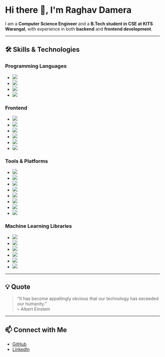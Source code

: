 # Hi there 👋, I'm Raghav Damera

I am a **Computer Science Engineer** and a **B.Tech student in CSE at KITS Warangal**, with experience in both **backend** and **frontend development**.  

---

## 🛠️ Skills & Technologies

### Programming Languages
- <img src="https://camo.githubusercontent.com/011a4e2bb803e4ae1111f9d1bf17e9619952a0d1fc7d0ee625f85fc12ad6ffa5/68747470733a2f2f696d672e736869656c64732e696f2f62616467652f4a6176612d4544384230303f7374796c653d666f722d7468652d6261646765266c6f676f3d6f70656e6a646b266c6f676f436f6c6f723d7768697465">  
- <img src="https://img.shields.io/badge/C-00599C?style=for-the-badge&logo=c&logoColor=white">
- <img src="https://img.shields.io/badge/Python-FFD43B?style=for-the-badge&logo=python&logoColor=blue">  
- <img src="https://img.shields.io/badge/R-276DC3?style=for-the-badge&logo=r&logoColor=white">

### Frontend
- <img src="https://img.shields.io/badge/HTML5-E34F26?style=for-the-badge&logo=html5&logoColor=white">  
- <img src="https://img.shields.io/badge/CSS3-1572B6?style=for-the-badge&logo=css3&logoColor=white">
- <img src="https://img.shields.io/badge/LaTeX-47A141?style=for-the-badge&logo=LaTeX&logoColor=white">
- <img src="https://img.shields.io/badge/JavaScript-323330?style=for-the-badge&logo=javascript&logoColor=F7DF1E">  
- <img src="https://img.shields.io/badge/PHP-777BB4?style=for-the-badge&logo=php&logoColor=white">  
- <img src="https://img.shields.io/badge/PLSQL-F80000?style=for-the-badge&logo=oracle&logoColor=black">

### Tools & Platforms
- <img src="https://img.shields.io/badge/Visual_Studio_Code-0078D4?style=for-the-badge&logo=visual%20studio%20code&logoColor=white">
- <img src="https://img.shields.io/badge/VSCode-0078D4?style=for-the-badge&logo=visual%20studio%20code&logoColor=white">  
- <img src="https://img.shields.io/badge/Jupyter-F37626.svg?&style=for-the-badge&logo=Jupyter&logoColor=white"> 
- <img src="https://img.shields.io/badge/Colab-F9AB00?style=for-the-badge&logo=googlecolab&color=525252">  
- <img src="https://img.shields.io/badge/Eclipse-2C2255?style=for-the-badge&logo=eclipse&logoColor=white">
- <img src="https://img.shields.io/badge/phpmyadmin-6C78AF?style=for-the-badge&logo=phpmyadmin&logoColor=white">
- <img src="https://img.shields.io/badge/Vercel-000000?style=for-the-badge&logo=vercel&logoColor=white">  
- <img src="https://img.shields.io/badge/Netlify-00C7B7?style=for-the-badge&logo=netlify&logoColor=white">  

### Machine Learning Libraries
- <img src="https://img.shields.io/badge/Numpy-777BB4?style=for-the-badge&logo=numpy&logoColor=white">
- <img src="https://img.shields.io/badge/Pandas-2C2D72?style=for-the-badge&logo=pandas&logoColor=white">
- <img src="https://img.shields.io/badge/scikit_learn-F7931E?style=for-the-badge&logo=scikit-learn&logoColor=white"> 
- <img src="https://img.shields.io/badge/TensorFlow-FF6F00?style=for-the-badge&logo=TensorFlow&logoColor=white">  
- <img src="https://img.shields.io/badge/Keras-D00000?style=for-the-badge&logo=Keras&logoColor=white">
- <img src="https://img.shields.io/badge/SciPy-654FF0?style=for-the-badge&logo=SciPy&logoColor=white">

---

## 💡 Quote
> “It has become appallingly obvious that our technology has exceeded our humanity.”  
> – Albert Einstein  

---

## 📫 Connect with Me
- [GitHub](https://github.com/raghavd07)  
- [LinkedIn](https://www.linkedin.com/in/raghavd07/)  

